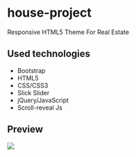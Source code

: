 # house-project
Responsive HTML5 Theme For Real Estate

## Used technologies
* Bootstrap
* HTML5
* CSS/CSS3
* Slick Slider
* jQuery/JavaScript
* Scroll-reveal Js

## Preview
![](screen-capture.gif)
